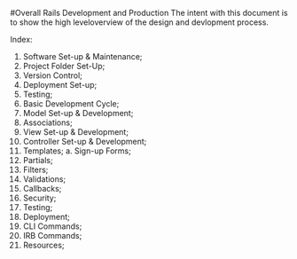 #Overall Rails Development and Production
The intent with this document is to show the high leveloverview of the design and devlopment process.

Index:
1.  Software Set-up & Maintenance;
2.  Project Folder Set-Up;
3.  Version Control;
4.  Deployment Set-up;
5.  Testing;
6.  Basic Development Cycle;
7.  Model Set-up & Development;
 1. Associations;
8.  View Set-up & Development;
9.  Controller Set-up & Development;
10. Templates;
 a. Sign-up Forms;
11. Partials;
12. Filters;
13. Validations;
14. Callbacks;
15. Security;
16. Testing;
17. Deployment;
18. CLI Commands;
19. IRB Commands;
20. Resources;
